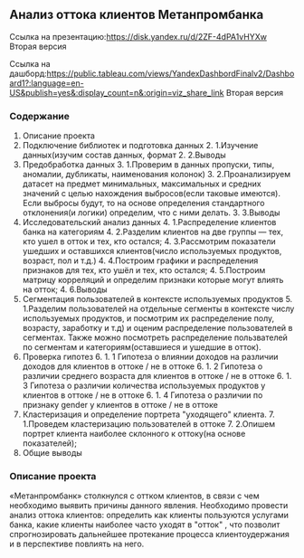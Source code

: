 ## Анализ оттока клиентов Метанпромбанка

Ссылка на презентацию:https://disk.yandex.ru/d/2ZF-4dPA1vHYXw Вторая версия

Ссылка на дашборд:https://public.tableau.com/views/YandexDashbordFinalv2/Dashboard1?:language=en-US&publish=yes&:display_count=n&:origin=viz_share_link  Вторая версия

### Содержание
1. Описание проекта
2. Подключение библиотек и подготовка данных
    2. 1.Изучение данных(изучим состав данных, формат
    2. 2.Выводы
3. Предобработка данных
    3. 1.Проверим в данных пропуски, типы, аномалии, дубликаты, наименования колонок)
    3. 2.Проанализируем датасет на предмет минимальных, максимальных и средних значений с целью нахождения выбросов(если таковые имеются). Если выбросы будут, то на основе определения стандартного отклонения(и логики) определим, что с ними делать. 
    3. 3.Выводы
4. Исследовательский анализ данных 
    4. 1.Распределение клиентов банка на категориям
    4. 2.Разделим клиентов на  две группы — тех, кто ушел в отток и тех, кто остался;
    4. 3.Рассмотрим показатели ушедших и оставшихся клиентов(число используемых продуктов, возраст, пол и т.д.) 
    4. 4.Построим графики и распределения признаков для тех, кто ушёл и тех, кто остался;
    4. 5.Построим матрицу корреляций и  определим признаки которые могут влиять на отток;
    4. 6.Выводы
5. Сегментация пользователей в контексте используемых продуктов
    5. 1.Разделим пользователей на отдельные  сегменты в контексте числу используемых продуктов, и посмотрим их распределение полу, возрасту, заработку и т.д) и оценим распределение пользователей в сегментах. Также можно посмотреть распределение пользвателей по сегментам и категориям(оставшиеся и ушедшие в отток).
6. Проверка гипотез 
    6. 1. 1  Гипотеза о  влиянии доходов на различии доходов для клиентов в оттоке / не в оттоке
    6. 1. 2  Гипотеза о различии среднего возраста для   клиентов в оттоке / не в оттоке
    6. 1. 3  Гипотеза о различии количества используемых продуктов  у клиентов в оттоке / не в оттоке
    6. 1. 4  Гипотеза о различии по признаку gender у клиентов в оттоке / не в оттоке
7. Кластеризация и определение портрета "уходящего" клиента.
    7. 1.Проведем кластеризацию пользователей в оттоке
    7. 2.Опишем портрет клиента наиболее склонного к оттоку(на основе показателей);
8. Общие выводы

###  Описание проекта
«Метанпромбанк» столкнулся с оттком клиентов, в связи с чем необходимо выявить причины данного явления. Необходимо провести анализ оттока клиентов:  определить как клиенты пользуются услугами банка, какие клиенты наиболее часто уходят в "отток" , что позволит спрогнозировать дальнейшее протекание процесса клиентоудержания и в перспективе повлиять на него.
